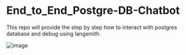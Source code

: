 # End_to_End_Postgre-DB-Chatbot
This repo will provide the step by step how to interact with postgres database and debug using langsmith.

![image](https://github.com/thangarajdeivasikamani/End_to_End_Postgre-DB-Chatbot/assets/46878296/f3d9eeac-6fbb-43dd-b495-55ce2b940788)


